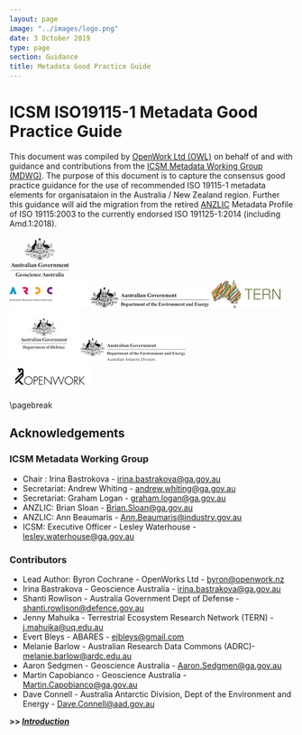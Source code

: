 ```yaml
---
layout: page
image: "../images/logo.png"
date: 3 October 2019
type: page
section: Guidance
title: Metadata Good Practice Guide
---
```


# ICSM ISO19115-1 Metadata Good Practice Guide

This document was compiled by [OpenWork Ltd (OWL)](http://openwork.nz) on behalf of and with guidance and contributions from the [ICSM Metadata Working Group (MDWG)](https://www.icsm.gov.au/what-we-do/metadata-working-group). The purpose of this document is to capture the consensus good practice guidance for the use of recommended ISO 19115-1 metadata elements for organisataion in the Australia / New Zealand region. Further this guidance will aid the migration from the retired [ANZLIC](https://www.anzlic.gov.au/) Metadata Profile of ISO 19115:2003 to the currently endorsed ISO 191125-1:2014 (including Amd.1:2018).

![Geoscience Australia](../images/GA.jpg)  
![ARDC](../images/ARDC.png)  ![DEE](../images/DeptEngEnv.png) 
![TERN](../images/TERN.png)  ![DOD](../images/dod.jpg)  ![AAD](../images/aad.png)  
 ![OpenWork Ltd](../images/openwork.png) 

\pagebreak

## Acknowledgements

### ICSM Metadata Working Group 

- Chair :	Irina Bastrokova - irina.bastrakova@ga.gov.au
- Secretariat:	Andrew Whiting - andrew.whiting@ga.gov.au
- Secretariat:	Graham Logan - graham.logan@ga.gov.au
- ANZLIC:	Brian Sloan	- Brian.Sloan@ga.gov.au
- ANZLIC:	Ann Beaumaris	- Ann.Beaumaris@industry.gov.au
- ICSM: Executive Officer -	Lesley Waterhouse - lesley.waterhouse@ga.gov.au

### Contributors

- Lead Author: Byron Cochrane - OpenWorks Ltd - byron@openwork.nz
- Irina Bastrakova - Geoscience Australia - irina.bastrakova@ga.gov.au
- Shanti Rowlison - Australia Government Dept of Defense - shanti.rowlison@defence.gov.au
- Jenny Mahuika - Terrestrial Ecosystem Research Network (TERN) - j.mahuika@uq.edu.au
- Evert Bleys - ABARES - ejbleys@gmail.com
- Melanie Barlow - Australian Research Data Commons (ADRC)- melanie.barlow@ardc.edu.au
- Aaron Sedgmen - Geoscience Australia - Aaron.Sedgmen@ga.gov.au
- Martin Capobianco - Geoscience Australia - Martin.Capobianco@ga.gov.au
- Dave Connell - Australia Antarctic Division, Dept of the Environment and Energy - Dave.Connell@aad.gov.au


**>> [*Introduction*](../defs/GuidanceIntro)**

